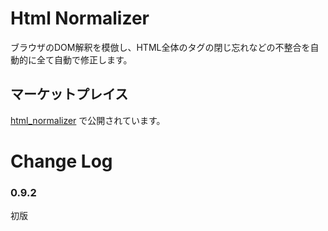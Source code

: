 # Html Normalizer

ブラウザのDOM解釈を模倣し、HTML全体のタグの閉じ忘れなどの不整合を自動的に全て自動で修正します。

## マーケットプレイス
[html_normalizer](https://marketplace.visualstudio.com/items?itemName=komiyamma.html_normalizer) で公開されています。

# Change Log

### 0.9.2

初版